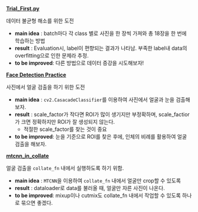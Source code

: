  
[**Trial_First.py**](https://github.com/boostcampaitech2/image-classification-level1-20/blob/e8e6f88b596c874ac763d28e97fc2b57c1762ad2/김범찬_T2031/Trial_First.py)

데이터 불균형 해소를 위한 도전

- **main idea** :  batch마다 각 class 별로 사진을 한 장씩 가져와 총 18장을 한 번에 학습하는 방법
- **result** : Evaluation시, label이 편향되는 결과가 나타남. 부족한 label내 data의 overfitting으로 인한 문제라 추정.
- **to be improved**: 다른 방법으로 데이터 증강을 시도해보자!

[**Face Detection Practice**](https://github.com/boostcampaitech2/image-classification-level1-20/blob/e8e6f88b596c874ac763d28e97fc2b57c1762ad2/김범찬_T2031/Trial_First.py)

사진에서 얼굴 검출을 하기 위한 도전

- **main idea** :  <code>cv2.CasacadeClassifier</code>를 이용하여 사진에서 얼굴과 눈을 검출해보자.
- **result** : scale_factor가 작다면 ROI가 많이 생기지만 부정확하며, scale_factior가 크면 정확하지만 ROI가 잘 생성되지 않는다.
  - 적절한 scale_factor를 찾는 것이 중요
- **to be improved**: 눈을 기준으로 ROI를 찾은 후에, 인체의 비례를 활용하여 얼굴 검출을 해보자.

[**mtcnn_in_collate**](https://github.com/boostcampaitech2/image-classification-level1-20/blob/main/%EA%B9%80%EB%B2%94%EC%B0%AC_T2031/mtcnn_in_collate.ipynb)

얼굴 검출을 <code>collate_fn</code> 내에서 실행하도록 하기 위함.

- **main idea** :  <code>MTCNN</code>을 이용하여 <code>collate_fn</code> 내에서 얼굴만 crop할 수 있도록
- **result** : dataloader로 data를 불러올 때, 얼굴만 자른 사진이 나온다.
- **to be improved**: mixup이나 cutmix도 collate_fn 내에서 작업할 수 있도록 하나로 묶으면 좋겠다.
